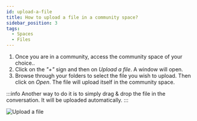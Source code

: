 ```yaml
---
id: upload-a-file
title: How to upload a file in a community space?
sidebar_position: 3
tags:
  - Spaces
  - Files
---
```




1. Once you are in a community, access the community space of your choice..
2. Click on the *"+"* sign and then on *Upload a file*. A window will open.
3. Browse through your folders to select the file you wish to upload. Then click on *Open*. The file will upload itself in the community space. 

:::info
Another way to do it is to simply drag & drop the file in the conversation. It will be uploaded automatically.
:::

![Upload a file](./../../assets/5-upload-a-file.gif)